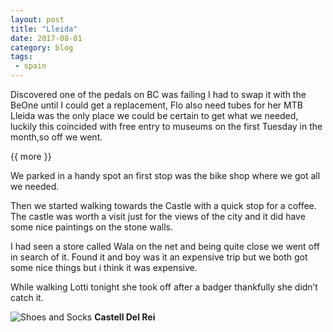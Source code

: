 ```yaml
---
layout: post
title: "Lleida"
date: 2017-08-01
category: blog
tags:
 - spain
---
```


<!--start excerpt-->

Discovered one of the pedals on BC was failing I had to swap it with the BeOne until I could get a replacement, Flo also need tubes for her MTB Lleida was the only place we could be certain to get what we needed, luckily this coincided with free entry to museums on the first Tuesday in the month,so off we went.

{{ more }}  

We parked in a handy spot an first stop was the bike shop where we got all we needed.

Then we started walking towards the Castle with a quick stop for a coffee. The castle was worth a visit just for the views of the city and it did have some nice paintings on the stone walls.

I had seen a store called Wala on the net and being quite close we went off in search of it. Found it and boy was it an expensive trip but we both got some nice things but i think it was expensive.

While walking Lotti tonight she took off after a badger thankfully she didn’t catch it. 

![Shoes and Socks](/images/2017/2017-08-01-lleida.jpg) 
**Castell Del Rei**
